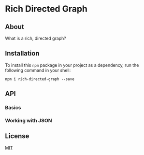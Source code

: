 # Rich Directed Graph

## About

What is a rich, directed graph?

## Installation

To install this `npm` package in your project as a dependency, run the following command in your shell:

`npm i rich-directed-graph --save`

## API

### Basics

####

### Working with JSON

## License

[MIT](https://choosealicense.com/licenses/mit/)

